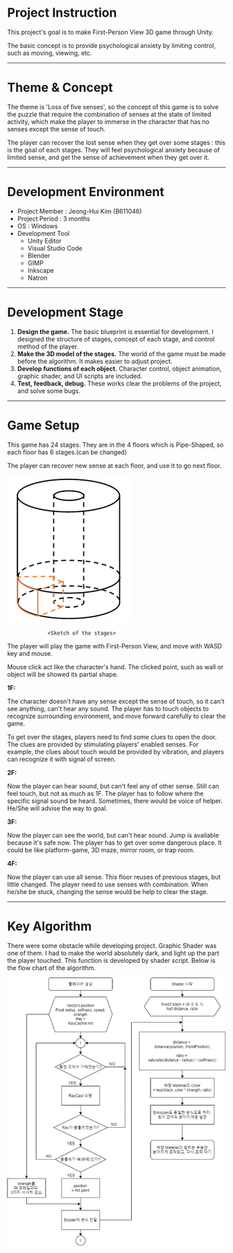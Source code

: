 # Project Instruction

This project's goal is to make First-Person View 3D game through Unity.

The basic concept is to provide psychological anxiety by limiting control, such as moving, viewing, etc.

---

# Theme & Concept

The theme is 'Loss of five senses', so the concept of this game is to solve the puzzle that require the combination of senses at the state of limited activity, which make the player to immerse in the character that has no senses except the sense of touch.

The player can recover the lost sense when they get over some stages : this is the goal of each stages. They will feel psychological anxiety because of limited sense, and get the sense of achievement when they get over it.

---

# Development Environment

- Project Member : Jeong-Hui Kim (B611046)
- Project Period : 3 months
- OS : Windows
- Development Tool
    - Unity Editor
    - Visual Studio Code
    - Blender
    - GIMP
    - Inkscape
    - Natron

---

# Development Stage

1. **Design the game.** The basic blueprint is essential for development. I designed the structure of stages, concept of each stage, and control method of the player.
2. **Make the 3D model of the stages.** The world of the game must be made before the algorithm. It makes easier to adjust project.
3. **Develop functions of each object.** Character control, object animation, graphic shader, and UI scripts are included.
4. **Test, feedback, debug.** These works clear the problems of the project, and solve some bugs.

---

# Game Setup

This game has 24 stages. They are in the 4 floors which is Pipe-Shaped, so each floor has 6 stages.(can be changed)

The player can recover new sense at each floor, and use it to go next floor.

![                 <Sketch of the stages>](readme/%EC%8A%A4%ED%85%8C%EC%9D%B4%EC%A7%80_%EA%B0%84%EB%9E%B5%EB%8F%84.png)

                 <Sketch of the stages>

The player will play the game with First-Person View, and move with WASD key and mouse.

Mouse click act like the character's hand. The clicked point, such as wall or object will be showed its partial shape.

**1F:**

The character doesn't have any sense except the sense of touch, so it can't see anything, can't hear any sound. The player has to touch objects to recognize surrounding environment, and move forward carefully to clear the game.

To get over the stages, players need to find some clues to open the door. The clues are provided by stimulating players' enabled senses. For example, the clues about touch would be provided by vibration, and players can recognize it with signal of screen.

**2F:**

Now the player can hear sound, but can't feel any of other sense. Still can feel touch, but not as much as 1F. The player has to follow where the specific signal sound be heard. Sometimes, there would be voice of helper. He/She will advise the way to goal.

**3F:**

Now the player can see the world, but can't hear sound. Jump is available because it's safe now. The player has to get over some dangerous place.  It could be like platform-game, 3D maze, mirror room, or trap room.

**4F:**

Now the player can use all sense. This floor reuses of previous stages, but little changed. The player need to use senses with combination. When he/she be stuck, changing the sense would be help to clear the stage.

---

# Key Algorithm

There were some obstacle while developing project. Graphic Shader was one of them. I had to make the world absolutely dark, and light up the part the player touched. This function is developed by shader script. Below is the flow chart of the algorithm.

![Project2Algorithm.png](readme/Project2Algorithm.png)